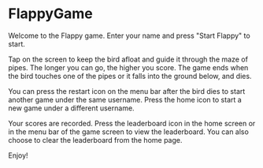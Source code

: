 # FlappyGame
Welcome to the Flappy game. Enter your name and press "Start Flappy" to start.

Tap on the screen to keep the bird afloat and guide it through the maze of pipes.
The longer you can go, the higher you score.
The game ends when the bird touches one of the pipes or it falls into the ground below, and dies.

You can press the restart icon on the menu bar after the bird dies to start another game under the same username.
Press the home icon to start a new game under a different username.

Your scores are recorded. Press the leaderboard icon in the home screen or in the menu bar of the game screen to view the leaderboard. 
You can also choose to clear the leaderboard from the home page.

Enjoy!
